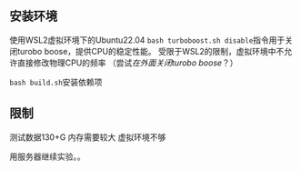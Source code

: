 ## 安装环境
使用WSL2虚拟环境下的Ubuntu22.04
`bash turboboost.sh disable`指令用于关闭turobo boose，提供CPU的稳定性能。
受限于WSL2的限制，虚拟环境中不允许直接修改物理CPU的频率
（尝试*在外面关闭turobo boose*？）

`bash build.sh`安装依赖项
## 限制
测试数据130+G
内存需要较大
虚拟环境不够

用服务器继续实验。。